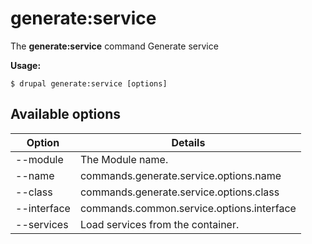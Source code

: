 # generate:service
The **generate:service** command Generate service

**Usage:**
```
$ drupal generate:service [options] 
```

## Available options
Option | Details
-------|-------------
--module | The Module name.
--name | commands.generate.service.options.name
--class | commands.generate.service.options.class
--interface | commands.common.service.options.interface
--services | Load services from the container.
